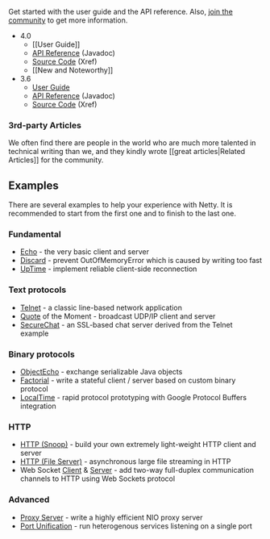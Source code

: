 Get started with the user guide and the API reference. Also, [join the community](http://netty.io/community.html) to get more information.

* 4.0
  * [[User Guide]]
  * [API Reference](http://netty.io/3.6/api/) (Javadoc)
  * [Source Code](http://netty.io/3.6/xref/) (Xref)
  * [[New and Noteworthy]]
* 3.6
  * [User Guide](http://netty.io/3.6/guide/)
  * [API Reference](http://netty.io/3.6/api/) (Javadoc)
  * [Source Code](http://netty.io/3.6/xref/) (Xref)

### 3rd-party Articles

We often find there are people in the world who are much more talented in technical writing than we, and they kindly wrote [[great articles|Related Articles]] for the community.

## Examples

There are several examples to help your experience with Netty. It is recommended to start from the first one and to finish to the last one.

### Fundamental

* [Echo](http://netty.io/3.6/xref/org/jboss/netty/example/echo/package-summary.html) - the very basic client and server
* [Discard](http://netty.io/3.6/xref/org/jboss/netty/example/discard/package-summary.html) - prevent OutOfMemoryError which is caused by writing too fast
* [UpTime](http://netty.io/3.6/xref/org/jboss/netty/example/uptime/package-summary.html) - implement reliable client-side reconnection

### Text protocols

* [Telnet](http://netty.io/3.6/xref/org/jboss/netty/example/telnet/package-summary.html) - a classic line-based network application
* [Quote](http://netty.io/3.6/xref/org/jboss/netty/example/qotm/package-summary.html) of the Moment - broadcast UDP/IP client and server
* [SecureChat](http://netty.io/3.6/xref/org/jboss/netty/example/securechat/package-summary.html) - an SSL-based chat server derived from the Telnet example

### Binary protocols

* [ObjectEcho](http://netty.io/3.6/xref/org/jboss/netty/example/objectecho/package-summary.html) - exchange serializable Java objects
* [Factorial](http://netty.io/3.6/xref/org/jboss/netty/example/objectecho/package-summary.html) - write a stateful client / server based on custom binary protocol
* [LocalTime](http://netty.io/3.6/xref/org/jboss/netty/example/localtime/package-summary.html) - rapid protocol prototyping with Google Protocol Buffers integration

### HTTP

* [HTTP (Snoop)](http://netty.io/3.6/xref/org/jboss/netty/example/http/snoop/package-summary.html) - build your own extremely light-weight HTTP client and server
* [HTTP (File Server)](http://netty.io/3.6/xref/org/jboss/netty/example/http/file/package-summary.html) - asynchronous large file streaming in HTTP
* Web Socket [Client](http://netty.io/3.6/xref/org/jboss/netty/example/http/websocketx/client/package-summary.html) & [Server](http://netty.io/3.6/xref/org/jboss/netty/example/http/websocketx/server/package-summary.html) - add two-way full-duplex communication channels to HTTP using Web Sockets protocol

### Advanced

* [Proxy Server](http://netty.io/3.6/xref/org/jboss/netty/example/proxy/package-summary.html) - write a highly efficient NIO proxy server
* [Port Unification](http://netty.io/3.6/xref/org/jboss/netty/example/portunification/package-summary.html) - run heterogenous services listening on a single port
